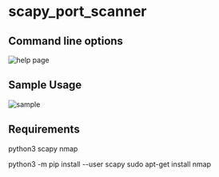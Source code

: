 # scapy_port_scanner

## Command line options
![help page](https://github.com/corentinmusard/scapy_port_scanner/img/help.png "help page")

## Sample Usage
![sample](https://github.com/corentinmusard/scapy_port_scanner/img/sample.png "sample")

## Requirements

python3
scapy
nmap

python3 -m pip install --user scapy
sudo apt-get install nmap